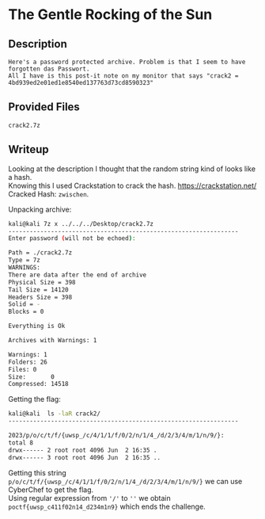 # The Gentle Rocking of the Sun 

## Description
```
Here's a password protected archive. Problem is that I seem to have forgotten das Passwort. 
All I have is this post-it note on my monitor that says "crack2 = 4bd939ed2e01ed1e8540ed137763d73cd8590323"
```

## Provided Files
`crack2.7z`

## Writeup

Looking at the description I thought that the random string kind of looks like a hash. <br/>
Knowing this I used Crackstation to crack the hash. https://crackstation.net/ <br/>
Cracked Hash: `zwischen`. <br/>

Unpacking archive: <br/>
```sh
kali@kali 7z x ../../../Desktop/crack2.7z
-----------------------------------------------------------------
Enter password (will not be echoed):

Path = ./crack2.7z
Type = 7z
WARNINGS:
There are data after the end of archive
Physical Size = 398
Tail Size = 14120
Headers Size = 398
Solid = -
Blocks = 0

Everything is Ok

Archives with Warnings: 1

Warnings: 1
Folders: 26
Files: 0
Size:       0
Compressed: 14518
```

Getting the flag: <br/>
```sh
kali@kali  ls -laR crack2/         
-----------------------------------------------------------------

2023/p/o/c/t/f/{uwsp_/c/4/1/1/f/0/2/n/1/4_/d/2/3/4/m/1/n/9/}:
total 8
drwx------ 2 root root 4096 Jun  2 16:35 .
drwx------ 3 root root 4096 Jun  2 16:35 ..
```

Getting this string `p/o/c/t/f/{uwsp_/c/4/1/1/f/0/2/n/1/4_/d/2/3/4/m/1/n/9/}` we can use CyberChef to get the flag. <br/>
Using regular expression from `'/'` to `''` we obtain `poctf{uwsp_c411f02n14_d234m1n9}` which ends the challenge. 
